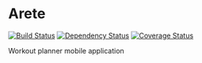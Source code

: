 Arete
=====
[![Build Status](https://travis-ci.org/TheCodeDestroyer/arete.svg?branch=master)](https://travis-ci.org/TheCodeDestroyer/arete)
[![Dependency Status](https://gemnasium.com/TheCodeDestroyer/arete.svg)](https://gemnasium.com/TheCodeDestroyer/arete)
[![Coverage Status](https://coveralls.io/repos/TheCodeDestroyer/arete/badge.svg?branch=master)](https://coveralls.io/r/TheCodeDestroyer/arete)


Workout planner mobile application
